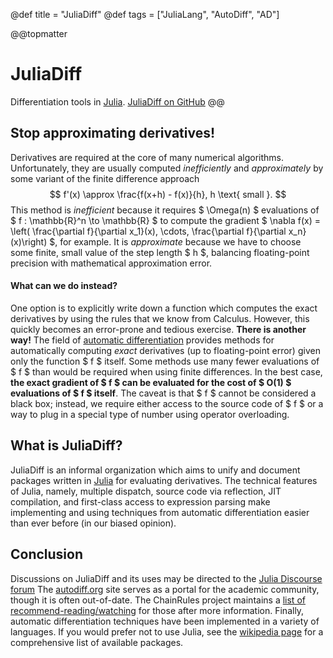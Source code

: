 @def title = "JuliaDiff"
@def tags = ["JuliaLang", "AutoDiff", "AD"]

@@topmatter
# JuliaDiff
Differentiation tools in [Julia](https://julialang.org).
[JuliaDiff on GitHub](https://github.com/JuliaDiff/)
@@

## Stop approximating derivatives!

Derivatives are required at the core of many numerical algorithms. Unfortunately, they are usually computed _inefficiently_ and _approximately_ by some variant of the finite difference approach
$$ f'(x) \approx \frac{f(x+h) - f(x)}{h}, h \text{ small }. $$
This method is _inefficient_ because it requires $ \Omega(n) $ evaluations of $ f : \mathbb{R}^n \to \mathbb{R} $ to compute the gradient $ \nabla f(x) = \left( \frac{\partial f}{\partial x_1}(x), \cdots, \frac{\partial f}{\partial x_n}(x)\right) $, for example. It is _approximate_ because we have to choose some finite, small value of the step length $ h $, balancing floating-point precision with mathematical approximation error.


#### What can we do instead?
One option is to explicitly write down a function which computes the exact derivatives by using the rules that we know from Calculus. However, this quickly becomes an error-prone and tedious exercise. **There is another way!** The field of [automatic differentiation]("https://en.wikipedia.org/wiki/Automatic_differentiation") provides methods for automatically computing _exact_ derivatives (up to floating-point error) given only the function $ f $ itself. Some methods use many fewer evaluations of $ f $ than would be required when using finite differences. In the best case, **the exact gradient of $ f $ can be evaluated for the cost of $ O(1) $ evaluations of $ f $ itself**.  The caveat is that $ f $ cannot be considered a black box; instead, we require either access to the source code of $ f $ or a way to plug in a special type of number using operator overloading.

## What is JuliaDiff?
JuliaDiff is an informal organization which aims to unify and document packages written in [Julia](https://julialang.org) for evaluating derivatives. The technical features of Julia, namely, multiple dispatch, source code via reflection, JIT compilation, and first-class access to expression parsing make implementing and using techniques from automatic differentiation easier than ever before (in our biased opinion).


## Conclusion
Discussions on JuliaDiff and its uses may be directed to the [Julia Discourse forum](https://discourse.julialang.org/)
The [autodiff.org](http://www.autodiff.org/) site serves as a portal for the academic community, though it is often out-of-date.
The ChainRules project maintains a [list of recommend-reading/watching](https://www.juliadiff.org/ChainRulesCore.jl/stable/FAQ.html#Where-can-I-learn-more-about-AD-?) for those after more information.
Finally, automatic differentiation techniques have been implemented in a variety of languages.
If you would prefer not to use Julia, see the [wikipedia page](http://en.wikipedia.org/wiki/Automatic_differentiation") for a comprehensive list of available packages.

